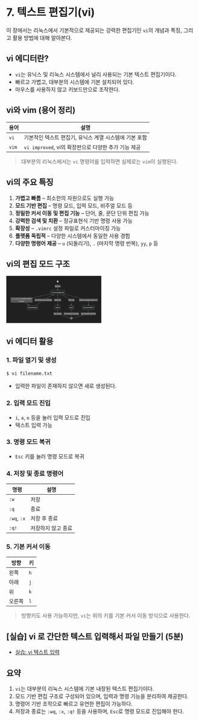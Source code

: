 # 7. 텍스트 편집기(vi)

이 장에서는 리눅스에서 기본적으로 제공되는 강력한 편집기인 `vi`의 개념과 특징, 그리고 활용 방법에 대해 알아본다.

## vi 에디터란?

- `vi`는 유닉스 및 리눅스 시스템에서 널리 사용되는 기본 텍스트 편집기이다.
- 빠르고 가볍고, 대부분의 시스템에 기본 설치되어 있다.
- 마우스를 사용하지 않고 키보드만으로 조작한다.

## vi와 vim (용어 정리)

| 용어 | 설명 |
|------|------|
| `vi` | 기본적인 텍스트 편집기, 유닉스 계열 시스템에 기본 포함 |
| `vim` | `vi improved`, vi의 확장판으로 다양한 추가 기능 제공 |

> 대부분의 리눅스에서는 `vi` 명령어를 입력하면 실제로는 `vim`이 실행된다.


## vi의 주요 특징

1. **가볍고 빠름** – 최소한의 자원으로도 실행 가능
2. **모드 기반 편집** – 명령 모드, 입력 모드, 비주얼 모드 등
3. **정밀한 커서 이동 및 편집 기능** – 단어, 줄, 문단 단위 편집 가능
4. **강력한 검색 및 치환** – 정규표현식 기반 명령 사용 가능
5. **확장성** – `.vimrc` 설정 파일로 커스터마이징 가능
6. **플랫폼 독립적** – 다양한 시스템에서 동일한 사용 경험
7. **다양한 명령어 제공** – `u` (되돌리기), `.` (마지막 명령 반복), `yy`, `p` 등

## vi의 편집 모드 구조

<img src="images/mode.png" alt="mode" width="50%">


## vi 에디터 활용

### 1. 파일 열기 및 생성

```bash
$ vi filename.txt
```

- 입력한 파일이 존재하지 않으면 새로 생성된다.

### 2. 입력 모드 진입

- `i`, `a`, `o` 등을 눌러 입력 모드로 진입
- 텍스트 입력 가능

### 3. 명령 모드 복귀

- `Esc` 키를 눌러 명령 모드로 복귀

### 4. 저장 및 종료 명령어

| 명령 | 설명 |
|-------|------|
| `:w` | 저장 |
| `:q` | 종료 |
| `:wq`, `:x` | 저장 후 종료 |
| `:q!` | 저장하지 않고 종료 |

### 5. 기본 커서 이동

| 방향 | 키 |
|--------|----|
| 왼쪽 | `h` |
| 아래 | `j` |
| 위 | `k` |
| 오른쪽 | `l` |

> 방향키도 사용 가능하지만, `vi`는 위의 키를 기본 커서 이동 방식으로 사용한다.

## [실습] vi 로 간단한 텍스트 입력해서 파일 만들기 (5분)

- [실습: vi 텍스트 입력](training/simple.md)

## 요약

1. `vi`는 대부분의 리눅스 시스템에 기본 내장된 텍스트 편집기이다.
2. 모드 기반 편집 구조로 구성되어 있으며, 입력과 명령 기능을 분리하여 제공한다.
3. 명령어 기반 조작으로 빠르고 유연한 편집이 가능하다.
4. 저장과 종료는 `:wq`, `:x`, `:q!` 등을 사용하며, `Esc`로 명령 모드로 진입해야 한다.